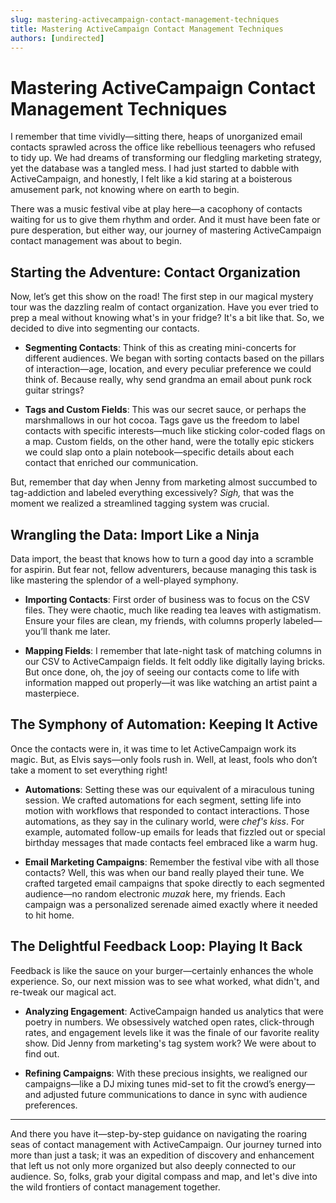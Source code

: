```yaml
---
slug: mastering-activecampaign-contact-management-techniques
title: Mastering ActiveCampaign Contact Management Techniques
authors: [undirected]
---
```



# Mastering ActiveCampaign Contact Management Techniques

I remember that time vividly—sitting there, heaps of unorganized email contacts sprawled across the office like rebellious teenagers who refused to tidy up. We had dreams of transforming our fledgling marketing strategy, yet the database was a tangled mess. I had just started to dabble with ActiveCampaign, and honestly, I felt like a kid staring at a boisterous amusement park, not knowing where on earth to begin. 

There was a music festival vibe at play here—a cacophony of contacts waiting for us to give them rhythm and order. And it must have been fate or pure desperation, but either way, our journey of mastering ActiveCampaign contact management was about to begin.

## Starting the Adventure: Contact Organization

Now, let’s get this show on the road! The first step in our magical mystery tour was the dazzling realm of contact organization. Have you ever tried to prep a meal without knowing what's in your fridge? It's a bit like that. So, we decided to dive into segmenting our contacts.

- **Segmenting Contacts**: Think of this as creating mini-concerts for different audiences. We began with sorting contacts based on the pillars of interaction—age, location, and every peculiar preference we could think of. Because really, why send grandma an email about punk rock guitar strings? 

- **Tags and Custom Fields**: This was our secret sauce, or perhaps the marshmallows in our hot cocoa. Tags gave us the freedom to label contacts with specific interests—much like sticking color-coded flags on a map. Custom fields, on the other hand, were the totally epic stickers we could slap onto a plain notebook—specific details about each contact that enriched our communication.

But, remember that day when Jenny from marketing almost succumbed to tag-addiction and labeled everything excessively? *Sigh,* that was the moment we realized a streamlined tagging system was crucial.

## Wrangling the Data: Import Like a Ninja

Data import, the beast that knows how to turn a good day into a scramble for aspirin. But fear not, fellow adventurers, because managing this task is like mastering the splendor of a well-played symphony.

- **Importing Contacts**: First order of business was to focus on the CSV files. They were chaotic, much like reading tea leaves with astigmatism. Ensure your files are clean, my friends, with columns properly labeled—you’ll thank me later. 

- **Mapping Fields**: I remember that late-night task of matching columns in our CSV to ActiveCampaign fields. It felt oddly like digitally laying bricks. But once done, oh, the joy of seeing our contacts come to life with information mapped out properly—it was like watching an artist paint a masterpiece.

## The Symphony of Automation: Keeping It Active

Once the contacts were in, it was time to let ActiveCampaign work its magic. But, as Elvis says—only fools rush in. Well, at least, fools who don’t take a moment to set everything right!

- **Automations**: Setting these was our equivalent of a miraculous tuning session. We crafted automations for each segment, setting life into motion with workflows that responded to contact interactions. Those automations, as they say in the culinary world, were *chef's kiss*. For example, automated follow-up emails for leads that fizzled out or special birthday messages that made contacts feel embraced like a warm hug.

- **Email Marketing Campaigns**: Remember the festival vibe with all those contacts? Well, this was when our band really played their tune. We crafted targeted email campaigns that spoke directly to each segmented audience—no random electronic *muzak* here, my friends. Each campaign was a personalized serenade aimed exactly where it needed to hit home.

## The Delightful Feedback Loop: Playing It Back

Feedback is like the sauce on your burger—certainly enhances the whole experience. So, our next mission was to see what worked, what didn't, and re-tweak our magical act.

- **Analyzing Engagement**: ActiveCampaign handed us analytics that were poetry in numbers. We obsessively watched open rates, click-through rates, and engagement levels like it was the finale of our favorite reality show. Did Jenny from marketing's tag system work? We were about to find out.

- **Refining Campaigns**: With these precious insights, we realigned our campaigns—like a DJ mixing tunes mid-set to fit the crowd’s energy—and adjusted future communications to dance in sync with audience preferences.

---

And there you have it—step-by-step guidance on navigating the roaring seas of contact management with ActiveCampaign. Our journey turned into more than just a task; it was an expedition of discovery and enhancement that left us not only more organized but also deeply connected to our audience. So, folks, grab your digital compass and map, and let's dive into the wild frontiers of contact management together.